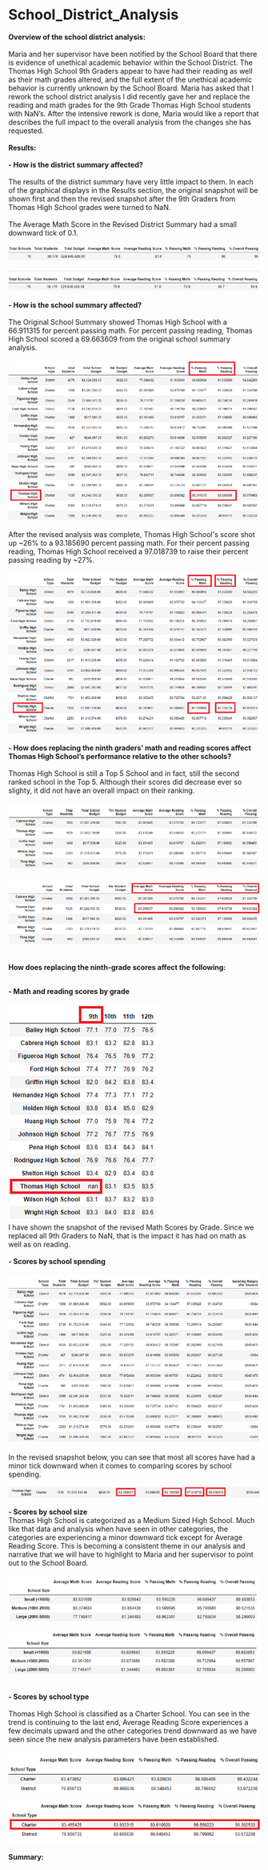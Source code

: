 # School_District_Analysis

**Overview of the school district analysis: <br><br>**
Maria and her supervisor have been notified by the School Board that there is evidence of unethical academic behavior within the School District.  The Thomas High School 9th Graders appear to have had their reading as well as their math grades altered, and the full extent of the unethical academic behavior is currently unknown by the School Board. Maria has asked that I rework the school district analysis I did recently gave her and replace the reading and math grades for the 9th Grade Thomas High School students with NaN’s. After the intensive rework is done, Maria would like a report that describes the full impact to the overall analysis from the changes she has requested. <br>
<br>
**Results:<br><br>** 
  **- How is the district summary affected?**<br><br>
  The results of the district summary have very little impact to them.  In each of the graphical displays in the Results section, the original snapshot will be shown first and then the revised snapshot after the 9th Graders from Thomas High School grades were turned to NaN.<br><br>
The Average Math Score in the Revised District Summary had a small downward tick of 0.1.<br><br>
 ![original_district_summary_df](Resources/original_district_summary_df.png)<br>
 <br>
 ![revised_district_summary_df](Resources/revised_district_summary_df.png)<br>
<br>
  **- How is the school summary affected?** <br><br>
  The Original School Summary showed Thomas High School with a 66.911315 for percent passing math.  For percent passing reading, Thomas High School scored a 69.663609 from the original school summary analysis.<br><br>
![original_school_summary_df](Resources/original_school_summary_df.png)<br>
<br>
After the revised analysis was complete, Thomas High School's score shot up ~26% to a 93.185690 percent passing math.  For their percent passing reading, Thomas High School received a 97.018739 to raise their percent passing reading by ~27%.<br><br>
![revised_school_summary_df](Resources/revised_school_summary_df.png)<br>
<br>
  **- How does replacing the ninth graders’ math and reading scores affect Thomas High School’s performance relative to the other schools?** <br><br>
  Thomas High School is still a Top 5 School and in fact, still the second ranked school in the Top 5.  Although their scores did decrease ever so slighty, it did not have an overall impact on their ranking.<br><br>
  ![original_top_five](Resources/original_top_five.png)<br><br>
  ![revised_top_five](Resources/revised_top_five.png)<br>
<br><br>
  **How does replacing the ninth-grade scores affect the following:** <br>
<br>

   **- Math and reading scores by grade**<br>
<br>
![revised_math_by_grade](Resources/revised_math_by_grade.png)<br>
I have shown the snapshot of the revised Math Scores by Grade.  Since we replaced all 9th Graders to NaN, that is the impact it has had on math as well as on reading.<br><br>
   **- Scores by school spending**<br>
<br>
![original_spending](Resources/original_spending.png)<br><br>
In the revised snapshot below, you can see that most all scores have had a minor tick downward when it comes to comparing scores by school spending.<br><br>
![revised_spending](Resources/revised_spending.png)<br><br>
   **- Scores by school size**<br>
   Thomas High School is categorized as a Medium Sized High School.  Much like that data and analysis when have seen in other categories, the categories are experiencing a minor downward tick except for Average Reading Score.  This is becoming a consistent theme in our analysis and narrative that we will have to highlight to Maria and her supervisor to point out to the School Board. <br><br>
   ![original_scores_school_size](Resources/original_scores_school_size.png)<br>
   ![revised_scores_school_size](Resources/revised_scores_school_size.png)<br>
<br>

   **- Scores by school type**<br>
   <br>
   Thomas High School is classified as a Charter School.  You can see in the trend is continuing to the last end, Average Reading Score experiences a few decimals upward and the other categories trend downward as we have seen since the new analysis parameters have been established.<br><br>
   ![original_scores_school_type](Resources/original_scores_school_type.png)<br>
   ![revised_scores_school_type](Resources/revised_scores_school_type.png)<br>
<br>
**Summary:<br><br>**
